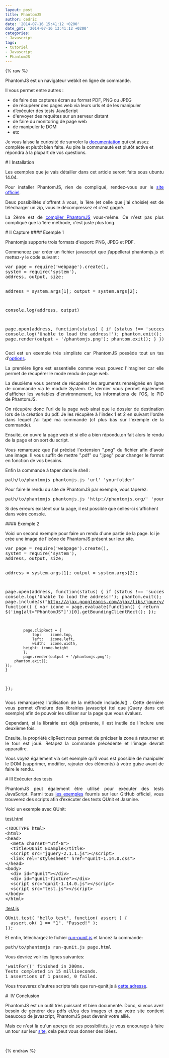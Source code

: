 ```yaml
---
layout: post
title: PhantomJS
author: cedric
date: '2014-07-16 15:41:12 +0200'
date_gmt: '2014-07-16 13:41:12 +0200'
categories:
- Javascript
tags:
- tutoriel
- Javascript
- PhantomJS
---
```

{% raw %}
<p>PhantomJS est un navigateur webkit en ligne de commande.</p>
<p>Il vous permet entre autres :</p>
<ul>
<li>de faire des captures écran au format PDF, PNG ou JPEG</li>
<li>de récupérer des pages web via leurs urls et de les manipuler</li>
<li>d’exécuter des tests JavaScript</li>
<li>d'envoyer des requêtes sur un serveur distant</li>
<li>de faire du monitoring de page web</li>
<li>de manipuler le DOM</li>
<li>etc</li>
</ul>
<p>Je vous laisse la curiosité de survoler la <span style="color: #0000ff;"><a title="documentation" href="http://phantomjs.org/documentation/" target="_blank"><span style="color: #0000ff;">documentation</span></a></span> qui est assez complète et plutôt bien faite. Au pire la communauté est plutôt active et répondra à la plupart de vos questions.</p>
# I Installation
<p style="text-align: justify;">Les exemples que je vais détailler dans cet article seront faits sous ubuntu 14.04.</p>
<p style="text-align: justify;">Pour installer PhantomJS, rien de compliqué, rendez-vous sur le <span style="color: #0000ff;"><a title="install" href="http://phantomjs.org/download.html" target="_blank"><span style="color: #0000ff;">site officiel</span></a></span>.</p>
<p style="text-align: justify;">Deux possibilités s'offrent à vous, la 1ère (et celle que j'ai choisie) est de télécharger un zip, vous le décompressez et c'est gagné.</p>
<p style="text-align: justify;">La 2ème est de <a title="compiler" href="http://phantomjs.org/build.html" target="_blank"><span style="color: #0000ff;"><span style="color: #0000ff;">compiler Phantom</span>JS</span></a> vous-même. Ce n'est pas plus compliqué que la 1ère méthode, c'est juste plus long.</p>
# II Capture
#### Exemple 1
<p style="text-align: justify;">Phantomjs supporte trois formats d'export: PNG, JPEG et PDF.</p>
<p style="text-align: justify;">Commencez par créer un fichier javascript que j’appellerai phantomjs.js et mettez-y le code suivant :</p>
<pre class="lang:js decode:true" title="exemple capture">var page = require('webpage').create(),
system = require('system'),
address, output, size;

address = system.args[1];
output = system.args[2];

console.log(address, output)

page.open(address, function(status) {
    if (status !== 'success') {
        console.log('Unable to load the address!');
        phantom.exit();
    } else {
	  page.render(output + '/phantomjs.png');
	  phantom.exit();
    }
});
</pre>
<p style="text-align: justify;">Ceci est un exemple très simpliste car PhantomJS possède tout un tas d'<span style="color: #0000ff;"><a title="options phantomjs" href="http://phantomjs.org/api/webpage/" target="_blank"><span style="color: #0000ff;">options</span></a></span>.</p>
<p style="text-align: justify;">La première ligne est essentielle comme vous pouvez l'imaginer car elle permet de récupérer le mode rendu de page web.</p>
<p style="text-align: justify;">La deuxième vous permet de récupérer les arguments renseignés en ligne de commande via le module System. Ce dernier vous permet également d'afficher les variables d'environnement, les informations de l'OS, le PID de PhantomJS.</p>
<p style="text-align: justify;">On récupère donc l'url de la page web ainsi que le dossier de destination lors de la création du pdf. Je les récupère à l'index 1 et 2 en suivant l'ordre dans lequel j'ai tapé ma commande (cf plus bas sur l'exemple de la commande).</p>
<p style="text-align: justify;">Ensuite, on ouvre la page web et si elle a bien répondu,on fait alors le rendu de la page et on sort du script.</p>
<p style="text-align: justify;">Vous remarquez que j'ai précisé l'extension ".png" du fichier afin d'avoir une image. Il vous suffit de mettre ".pdf" ou ".jpeg" pour changer le format en fonction de vos besoins.</p>
<p>Enfin la commande à taper dans le shell :</p>
<pre class="lang:sh decode:true" title="commande PhantomJs">path/to/phantomjs phantomjs.js 'url' 'yourfolder'</pre>
<p>Pour faire le rendu du site de PhantomJS par exemple, vous taperez:</p>
<pre class="lang:sh decode:true">path/to/phantomjs phantomjs.js 'http://phantomjs.org/' 'yourfolder'</pre>
<p>Si des erreurs existent sur la page, il est possible que celles-ci s'affichent dans votre console.</p>
#### Exemple 2
<p>Voici un second exemple pour faire un rendu d'une partie de la page. Ici je crée une image de l'icône de PhantomJS présent sur leur site.</p>
<pre class="lang:js decode:true">var page = require('webpage').create(),
system = require('system'),
address, output, size;

address = system.args[1];
output = system.args[2];

page.open(address, function(status) {
    if (status !== 'success') {
        console.log('Unable to load the address!');
        phantom.exit();
    } else {
    	page.includeJs("http://ajax.googleapis.com/ajax/libs/jquery/1.11.1/jquery.min.js", function() {
            var icone = page.evaluate(function() {
                return $('img[alt="PhantomJS"]')[0].getBoundingClientRect();
            });

            page.clipRect = {
                top:    icone.top,
                left:   icone.left,
                width:  icone.width,
	        height: icone.height
            };
            page.render(output + '/phantomjs.png');
	    phantom.exit();
	});
    }
});
</pre>
<p style="text-align: justify;">Vous remarquerez l'utilisation de la méthode includeJs() . Cette dernière vous permet d'inclure des librairies javascript (tel que jQuery dans cet exemple) afin de pouvoir les utiliser sur la page que vous évaluez.</p>
<p style="text-align: justify;">Cependant, si la librairie est déjà présente, il est inutile de l'inclure une deuxième fois.</p>
<p style="text-align: justify;">Ensuite, la propriété clipRect nous permet de préciser la zone à retourner et le tour est joué. Retapez la commande précédente et l'image devrait apparaître.</p>
<p style="text-align: justify;">Vous voyez également via cet exemple qu'il vous est possible de manipuler le DOM (supprimer, modifier, rajouter des éléments) à votre guise avant de faire le rendu.</p>
# III Exécuter des tests
<p style="text-align: justify;">PhantomJS peut également être utilisé pour exécuter des tests JavaScript. Parmi tous <span style="color: #0000ff;"><a title="exemples" href="https://github.com/ariya/phantomjs/tree/master/examples" target="_blank"><span style="color: #0000ff;">les exemples</span></a></span> fournis sur leur GitHub officiel, vous trouverez des scripts afin d’exécuter des tests QUnit et Jasmine.</p>
<p style="text-align: justify;">Voici un exemple avec QUnit:</p>
<p><span style="text-decoration: underline;">test.html</span></p>
<pre class="lang:xhtml decode:true" title="test.html">&lt;!DOCTYPE html&gt;
&lt;html&gt;
&lt;head&gt;
  &lt;meta charset="utf-8"&gt;
  &lt;title&gt;QUnit Example&lt;/title&gt;
  &lt;script src="jquery-2.1.1.js"&gt;&lt;/script&gt;
  &lt;link rel="stylesheet" href="qunit-1.14.0.css"&gt;
&lt;/head&gt;
&lt;body&gt;
  &lt;div id="qunit"&gt;&lt;/div&gt;
  &lt;div id="qunit-fixture"&gt;&lt;/div&gt;
  &lt;script src="qunit-1.14.0.js"&gt;&lt;/script&gt;
  &lt;script src="test.js"&gt;&lt;/script&gt;
&lt;/body&gt;
&lt;/html&gt;</pre>
<p><span style="text-decoration: underline;"> test.js</span></p>
<pre class="lang:js decode:true" title="test.js">QUnit.test( "hello test", function( assert ) {
  assert.ok( 1 == "1", "Passed!" );
});</pre>
<p>Et enfin, téléchargez le fichier <span style="color: #0000ff;"><a title="run-qunit.js" href="https://github.com/ariya/phantomjs/blob/master/examples/run-qunit.js" target="_blank"><span style="color: #0000ff;">run-qunit.js</span></a></span> et lancez la commande:</p>
<pre class="lang:sh decode:true" title="commande">path/to/phantomjs run-qunit.js page.html</pre>
<p>Vous devriez voir les lignes suivantes:</p>
<pre class="lang:sh decode:true" title="output">'waitFor()' finished in 200ms.
Tests completed in 15 milliseconds.
1 assertions of 1 passed, 0 failed.</pre>
<p>Vous trouverez d'autres scripts tels que run-qunit.js à <span style="color: #0000ff;"><a title="qunit-phantomjs-runner" href="https://github.com/jonkemp/qunit-phantomjs-runner" target="_blank"><span style="color: #0000ff;">cette adresse</span></a></span>.</p>
#  IV Conclusion
<p style="text-align: justify;">PhantomJS est un outil très puissant et bien documenté. Donc, si vous avez besoin de générer des pdfs et/ou des images et que votre site contient beaucoup de javascript, PhantomJS peut devenir votre allié.</p>
<p style="text-align: justify;">Mais ce n'est là qu'un aperçu de ses possibilités, je vous encourage à faire un tour sur leur <span style="color: #0000ff;"><a title="documentation" href="http://phantomjs.org/examples/index.html" target="_blank"><span style="color: #0000ff;">site</span></a></span>, cela peut vous donner des idées.</p>
<p>&nbsp;</p>
{% endraw %}
